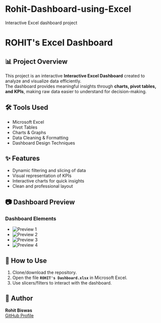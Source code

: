 # Rohit-Dashboard-using-Excel
Interactive Excel dashboard project
# ROHIT's Excel Dashboard

## 📊 Project Overview
This project is an interactive **Interactive Excel Dashboard** created to analyze and visualize data efficiently.  
The dashboard provides meaningful insights through **charts, pivot tables, and KPIs**, making raw data easier to understand for decision-making.

## 🛠️ Tools Used
- Microsoft Excel
- Pivot Tables
- Charts & Graphs
- Data Cleaning & Formatting
- Dashboard Design Techniques

## ✨ Features
- Dynamic filtering and slicing of data  
- Visual representation of KPIs  
- Interactive charts for quick insights  
- Clean and professional layout  

## 📷 Dashboard Preview

### Dashboard Elements
- ![Preview 1](image1.png)
- ![Preview 2](image2.png)
- ![Preview 3](image3.png)
- ![Preview 4](image4.png)

## 🚀 How to Use
1. Clone/download the repository.  
2. Open the file **`ROHIT's Dashboard.xlsx`** in Microsoft Excel.  
3. Use slicers/filters to interact with the dashboard.  

## 📌 Author
**Rohit Biswas**  
[GitHub Profile](https://github.com/RohitBiswas07)
